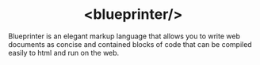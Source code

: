 <h1 align=center>&lt;blueprinter/&gt;</h1>
Blueprinter is an elegant markup language that allows you to write web documents as concise and contained blocks of code that can be compiled easily to html and run on the web.
